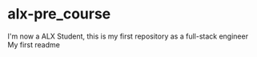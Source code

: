# alx-pre_course
I'm now a ALX Student, this is my first repository as a full-stack engineer
My first readme                                                                                                                       
